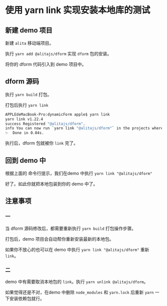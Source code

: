 # 使用 yarn link 实现安装本地库的测试

## 新建 demo 项目

新建 `alita` 移动端项目。

执行 `yarn add @alitajs/dform` 实现 `dform` 包的安装。

将你的 dform 代码引入到 demo 项目中。

## dform 源码

执行 `yarn build` 打包。

打包后执行 `yarn link`

```bash
APPLEdeMacBook-Pro:dynamicForm apple$ yarn link
yarn link v1.22.4
success Registered "@alitajs/dform".
info You can now run `yarn link "@alitajs/dform"` in the projects where you want to use this package and it will be used instead.
✨  Done in 0.04s.
```

执行后，dform 包就被你 `link` 完了。

## 回到 demo 中

根据上面的 命令行提示，我们在demo 中执行 `yarn link "@alitajs/dform"`

好了。如此你就把本地包装到你的 demo 中了。

## 注意事项

### 一

当 dform 源码修改后，都需要重新执行 `yarn build` 打包操作步骤。

打包后，demo 项目会自动帮你重新安装最新的本地包。

如果你不放心的也可以在 demo 中执行 `yarn link "@alitajs/dform"` 重新 `link`。

### 二

demo 中有需要取消本地包的 `link`。执行 `yarn unlink @alitajs/dform`。

如果觉得还是不对，在demo 中删除 `node_modules` 和 `yarn.lock` 后重新 `yarn` 一下安装依赖包就行。

